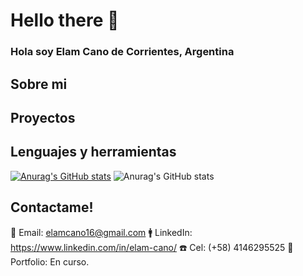 # Hello there 👋

###                                                         Hola soy Elam Cano de Corrientes, Argentina


## Sobre mi




## Proyectos




## Lenguajes y herramientas


[![Anurag's GitHub stats](https://github-readme-stats.vercel.app/api?username=ElamCano)](https://github.com/anuraghazra/github-readme-stats)
![Anurag's GitHub stats](https://github-readme-stats.vercel.app/api?username=anuraghazra&show_icons=true&theme=darcula)

## Contactame!
📩 Email: elamcano16@gmail.com
🚹 LinkedIn: https://www.linkedin.com/in/elam-cano/
☎️ Cel: (+58) 4146295525
🚀 Portfolio: En curso.
